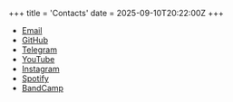 +++
title = 'Contacts'
date = 2025-09-10T20:22:00Z
+++

- [Email](mailto:mirko.caserta@gmail.com)
- [GitHub](https://github.com/mcaserta)
- [Telegram](https://t.me/mirkocaserta)
- [YouTube](https://youtube.com/@mirkocaserta)
- [Instagram](https://www.instagram.com/mcaserta/)
- [Spotify](https://open.spotify.com/artist/0jv0oWHiTvLG9PetrnX5PO)
- [BandCamp](https://mirkocaserta.bandcamp.com)
